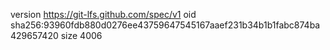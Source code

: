 version https://git-lfs.github.com/spec/v1
oid sha256:93960fdb880d0276ee43759647545167aaef231b34b1b1fabc874ba429657420
size 4006
